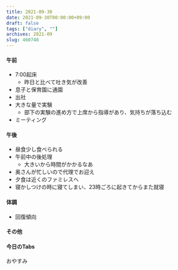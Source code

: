 ```yaml
---
title: 2021-09-30
date: 2021-09-30T00:00:00+09:00
draft: false
tags: ["diary", ""]
archives: 2021-09
slug: 460748
---
```

#### 午前
- 7:00起床
  - 昨日と比べて吐き気が改善
- 息子と保育園に通園
- 出社
- 大きな量で実験
  - 部下の実験の進め方で上席から指導があり、気持ちが落ち込む
- ミーティング
#### 午後
- 昼食少し食べられる
- 午前中の後処理
  - 大きいから時間がかかるなあ
- 奥さんが忙しいので代理でお迎え
- 夕食は近くのファミレスへ
- 寝かしつけの時に寝てしまい、23時ごろに起きてからまた就寝
#### 体調
- 回復傾向
#### その他
#### 今日のTabs
おやすみ